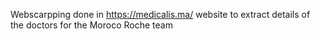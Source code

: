Webscarpping done in https://medicalis.ma/ website   to extract details of the doctors for the Moroco Roche team
